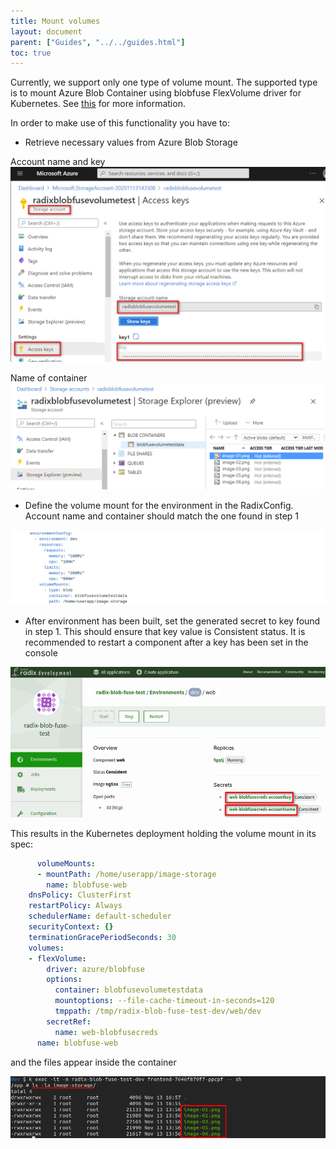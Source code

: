 ```yaml
---
title: Mount volumes
layout: document
parent: ["Guides", "../../guides.html"]
toc: true
---
```


Currently, we support only one type of volume mount. The supported type is to mount Azure Blob Container using blobfuse FlexVolume driver for Kubernetes. See [this](https://github.com/Azure/kubernetes-volume-drivers/tree/master/flexvolume/blobfuse) for more information.

In order to make use of this functionality you have to:

- Retrieve necessary values from Azure Blob Storage

Account name and key
![SecretValues](SecretValues.png)

Name of container
![ContainerName](ContainerName.png)

- Define the volume mount for the environment in the RadixConfig. Account name and container should match the one found in step 1

![RadixConfig](RadixConfig.png)

- After environment has been built, set the generated secret to key found in step 1. This should ensure that key value is Consistent status. It is recommended to restart a component after a key has been set in the console

![SetSecrets](SetSecrets.png)

This results in the Kubernetes deployment holding the volume mount in its spec:

```yaml
      volumeMounts:
      - mountPath: /home/userapp/image-storage
        name: blobfuse-web
    dnsPolicy: ClusterFirst
    restartPolicy: Always
    schedulerName: default-scheduler
    securityContext: {}
    terminationGracePeriodSeconds: 30
    volumes:
    - flexVolume:
        driver: azure/blobfuse
        options:
          container: blobfusevolumetestdata
          mountoptions: --file-cache-timeout-in-seconds=120
          tmppath: /tmp/radix-blob-fuse-test-dev/web/dev
        secretRef:
          name: web-blobfusecreds
      name: blobfuse-web
```

and the files appear inside the container

![MountedFiles](MountedFiles.png)
